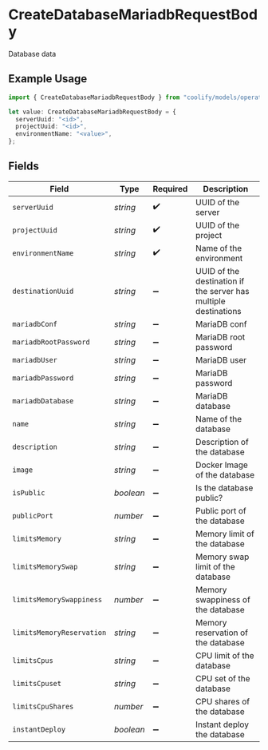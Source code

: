 # CreateDatabaseMariadbRequestBody

Database data

## Example Usage

```typescript
import { CreateDatabaseMariadbRequestBody } from "coolify/models/operations";

let value: CreateDatabaseMariadbRequestBody = {
  serverUuid: "<id>",
  projectUuid: "<id>",
  environmentName: "<value>",
};
```

## Fields

| Field                                                           | Type                                                            | Required                                                        | Description                                                     |
| --------------------------------------------------------------- | --------------------------------------------------------------- | --------------------------------------------------------------- | --------------------------------------------------------------- |
| `serverUuid`                                                    | *string*                                                        | :heavy_check_mark:                                              | UUID of the server                                              |
| `projectUuid`                                                   | *string*                                                        | :heavy_check_mark:                                              | UUID of the project                                             |
| `environmentName`                                               | *string*                                                        | :heavy_check_mark:                                              | Name of the environment                                         |
| `destinationUuid`                                               | *string*                                                        | :heavy_minus_sign:                                              | UUID of the destination if the server has multiple destinations |
| `mariadbConf`                                                   | *string*                                                        | :heavy_minus_sign:                                              | MariaDB conf                                                    |
| `mariadbRootPassword`                                           | *string*                                                        | :heavy_minus_sign:                                              | MariaDB root password                                           |
| `mariadbUser`                                                   | *string*                                                        | :heavy_minus_sign:                                              | MariaDB user                                                    |
| `mariadbPassword`                                               | *string*                                                        | :heavy_minus_sign:                                              | MariaDB password                                                |
| `mariadbDatabase`                                               | *string*                                                        | :heavy_minus_sign:                                              | MariaDB database                                                |
| `name`                                                          | *string*                                                        | :heavy_minus_sign:                                              | Name of the database                                            |
| `description`                                                   | *string*                                                        | :heavy_minus_sign:                                              | Description of the database                                     |
| `image`                                                         | *string*                                                        | :heavy_minus_sign:                                              | Docker Image of the database                                    |
| `isPublic`                                                      | *boolean*                                                       | :heavy_minus_sign:                                              | Is the database public?                                         |
| `publicPort`                                                    | *number*                                                        | :heavy_minus_sign:                                              | Public port of the database                                     |
| `limitsMemory`                                                  | *string*                                                        | :heavy_minus_sign:                                              | Memory limit of the database                                    |
| `limitsMemorySwap`                                              | *string*                                                        | :heavy_minus_sign:                                              | Memory swap limit of the database                               |
| `limitsMemorySwappiness`                                        | *number*                                                        | :heavy_minus_sign:                                              | Memory swappiness of the database                               |
| `limitsMemoryReservation`                                       | *string*                                                        | :heavy_minus_sign:                                              | Memory reservation of the database                              |
| `limitsCpus`                                                    | *string*                                                        | :heavy_minus_sign:                                              | CPU limit of the database                                       |
| `limitsCpuset`                                                  | *string*                                                        | :heavy_minus_sign:                                              | CPU set of the database                                         |
| `limitsCpuShares`                                               | *number*                                                        | :heavy_minus_sign:                                              | CPU shares of the database                                      |
| `instantDeploy`                                                 | *boolean*                                                       | :heavy_minus_sign:                                              | Instant deploy the database                                     |